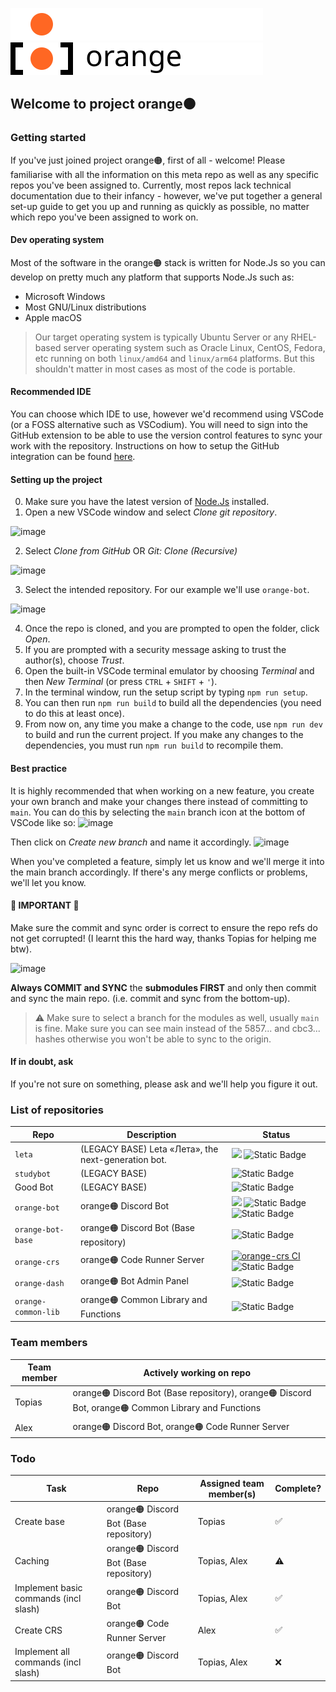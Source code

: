 ![Logo](./images/orange-logo-w.svg#gh-dark-mode-only)
![Logo](./images/orange-logo-b.svg#gh-light-mode-only)

## Welcome to project orange🟠

### Getting started
If you've just joined project orange🟠, first of all - welcome! Please familiarise with all the information on this meta repo as well as any specific repos you've been assigned to.
Currently, most repos lack technical documentation due to their infancy - however, we've put together a general set-up guide to get you up and running as quickly as possible, no matter which repo you've been assigned to work on.

#### Dev operating system
Most of the software in the orange🟠 stack is written for Node.Js so you can develop on pretty much any platform that supports Node.Js such as:
- Microsoft Windows
- Most GNU/Linux distributions
- Apple macOS
> Our target operating system is typically Ubuntu Server or any RHEL-based server operating system such as Oracle Linux, CentOS, Fedora, etc running on both `linux/amd64` and `linux/arm64` platforms. But this shouldn't matter in most cases as most of the code is portable.
#### Recommended IDE
You can choose which IDE to use, however we'd recommend using VSCode (or a FOSS alternative such as VSCodium). You will need to sign into the GitHub extension to be able to use the version control features to sync your work with the repository. Instructions on how to setup the GitHub integration can be found [here](https://code.visualstudio.com/docs/sourcecontrol/github).
#### Setting up the project
0. Make sure you have the latest version of [Node.Js](https://nodejs.org/) installed.
1. Open a new VSCode window and select *Clone git repository*.

![image](https://github.com/orangegrp/orange/assets/88835216/29a783c0-0d20-44f6-814d-2fd88632fdca)

2. Select *Clone from GitHub* OR *Git: Clone (Recursive)*

![image](https://github.com/orangegrp/orange/assets/88835216/8ebd6430-2849-4402-afc6-060ce2436a89)

3. Select the intended repository. For our example we'll use `orange-bot`.

![image](https://github.com/orangegrp/orange/assets/88835216/a999975f-21aa-4cd7-ad56-2913a3835233)


4. Once the repo is cloned, and you are prompted to open the folder, click *Open*.
5. If you are prompted with a security message asking to trust the author(s), choose *Trust*.
6. Open the built-in VSCode terminal emulator by choosing *Terminal* and then *New Terminal* (or press `CTRL` + `SHIFT` + `'`).
7. In the terminal window, run the setup script by typing `npm run setup`.
8. You can then run `npm run build` to build all the dependencies (you need to do this at least once).
9. From now on, any time you make a change to the code, use `npm run dev` to build and run the current project. If you make any changes to the dependencies, you must run `npm run build` to recompile them.

#### Best practice
It is highly recommended that when working on a new feature, you create your own branch and make your changes there instead of committing to `main`. You can do this by selecting the `main` branch icon at the bottom of VSCode like so:
![image](https://github.com/orangegrp/orange/assets/88835216/a9f45bd0-a08d-4fbd-bb75-8c2a55d9a6aa)

Then click on *Create new branch* and name it accordingly. 
![image](https://github.com/orangegrp/orange/assets/88835216/a5d03d94-d77c-4de2-a430-ce771935cabb)

When you've completed a feature, simply let us know and we'll merge it into the main branch accordingly. If there's any merge conflicts or problems, we'll let you know.

#### 🚨 IMPORTANT 🚨 
Make sure the commit and sync order is correct to ensure the repo refs do not get corrupted! (I learnt this the hard way, thanks Topias for helping me btw).

![image](https://github.com/orangegrp/orange/assets/88835216/9e9908cf-a046-43b6-b7bb-5803c5c3c918)

**Always COMMIT and SYNC** the **submodules FIRST** and only then commit and sync the main repo. (i.e. commit and sync from the bottom-up).
> :warning: Make sure to select a branch for the modules as well, usually `main` is fine. Make sure you can see main instead of the 5857... and cbc3... hashes otherwise you won't be able to sync to the origin.

#### If in doubt, ask
If you're not sure on something, please ask and we'll help you figure it out. 

### List of repositories
| Repo | Description | Status |
| ---- | ----------- | ------ |
| `leta` | (LEGACY BASE) Leta «Лета», the next-generation bot. | ![](https://github.com/orangegrp/leta/actions/workflows/main.yml/badge.svg) ![Static Badge](https://img.shields.io/badge/Sunsetting_in_2024-navy) |
| `studybot` | (LEGACY BASE) | ![Static Badge](https://img.shields.io/badge/Archived-orange) |
| Good Bot | (LEGACY BASE) | ![Static Badge](https://img.shields.io/badge/Unknown-grey) |
| `orange-bot` | orange🟠 Discord Bot | ![](https://github.com/orangegrp/orange-bot/actions/workflows/main.yaml/badge.svg) ![Static Badge](https://img.shields.io/badge/Active_Development-limegreen) ![Static Badge](https://img.shields.io/badge/Latest-beta_0.0.8-limegreen)  |
| `orange-bot-base` | orange🟠 Discord Bot (Base repository) | ![Static Badge](https://img.shields.io/badge/Active_Development-limegreen) |
| `orange-crs` | orange🟠 Code Runner Server | [![orange-crs CI](https://github.com/orangegrp/orange-crs/actions/workflows/main.yaml/badge.svg)](https://github.com/orangegrp/orange-crs/actions/workflows/main.yaml) ![Static Badge](https://img.shields.io/badge/API_v1-Dev_testing-limegreen) |
| `orange-dash` | orange🟠 Bot Admin Panel | ![Static Badge](https://img.shields.io/badge/Future-purple)  |
| `orange-common-lib` | orange🟠 Common Library and Functions | ![Static Badge](https://img.shields.io/badge/Beta-limegreen)  |

### Team members
| Team member | Actively working on repo |
| ----------- | ------------------------ |
| Topias | orange🟠 Discord Bot (Base repository), orange🟠 Discord Bot, orange🟠 Common Library and Functions |
| Alex | orange🟠 Discord Bot, orange🟠 Code Runner Server |

### Todo
| Task | Repo | Assigned team member(s) | Complete? |
| ---- | ---- | ----------------------- | --------- |
| Create base | orange🟠 Discord Bot (Base repository) | Topias | ✅ |
| Caching | orange🟠 Discord Bot (Base repository) | Topias, Alex | ⚠️ |
| Implement basic commands (incl slash) | orange🟠 Discord Bot | Topias, Alex | ✅ |
| Create CRS | orange🟠 Code Runner Server | Alex | ✅ |
| Implement all commands (incl slash) | orange🟠 Discord Bot | Topias, Alex | ❌ |
